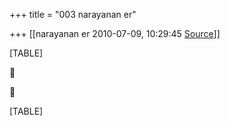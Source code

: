+++
title = "003 narayanan er"

+++
[[narayanan er	2010-07-09, 10:29:45 [Source](https://groups.google.com/g/bvparishat/c/iHpk4yXAwKc)]]



[TABLE]





[TABLE]

  

